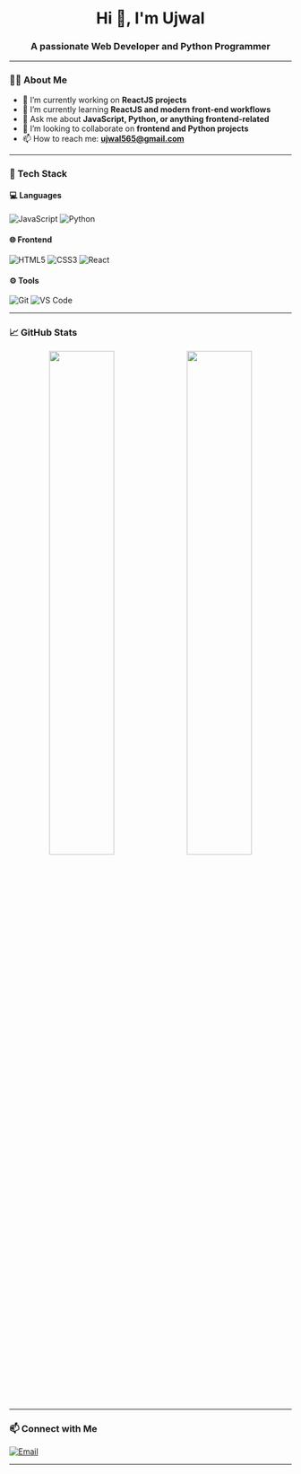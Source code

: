 <h1 align="center">Hi 👋, I'm Ujwal</h1>
<h3 align="center">A passionate Web Developer and Python Programmer</h3>

---

### 👨‍💻 About Me

- 🔭 I’m currently working on **ReactJS projects**
- 🌱 I’m currently learning **ReactJS and modern front-end workflows**
- 💬 Ask me about **JavaScript, Python, or anything frontend-related**
- 💞️ I’m looking to collaborate on **frontend and Python projects**
- 📫 How to reach me: **ujwal565@gmail.com**

---

### 🔧 Tech Stack

#### 💻 Languages
![JavaScript](https://img.shields.io/badge/-JavaScript-black?style=flat-square&logo=javascript)
![Python](https://img.shields.io/badge/-Python-black?style=flat-square&logo=python)

#### 🌐 Frontend
![HTML5](https://img.shields.io/badge/-HTML5-orange?style=flat-square&logo=html5)
![CSS3](https://img.shields.io/badge/-CSS3-blue?style=flat-square&logo=css3)
![React](https://img.shields.io/badge/-React-black?style=flat-square&logo=react)

#### ⚙️ Tools
![Git](https://img.shields.io/badge/-Git-black?style=flat-square&logo=git)
![VS Code](https://img.shields.io/badge/-VSCode-blue?style=flat-square&logo=visual-studio-code)

---

### 📈 GitHub Stats

<p align="center">
  <img src="https://github-readme-stats.vercel.app/api?username=Ujwal-l&show_icons=true&theme=radical" width="48%" />
  <img src="https://github-readme-streak-stats.herokuapp.com/?user=Ujwal-l&theme=radical" width="48%" />
</p>

---

### 📫 Connect with Me

[![Email](https://img.shields.io/badge/ujwal565@gmail.com-D14836?style=flat&logo=gmail&logoColor=white)](mailto:ujwal565@gmail.com)

---

<!---
Ujwal-l/Ujwal-l is a ✨ special ✨ repository because its `README.md` (this file) appears on your GitHub profile.
You can click the Preview link to take a look at your changes.
--->
